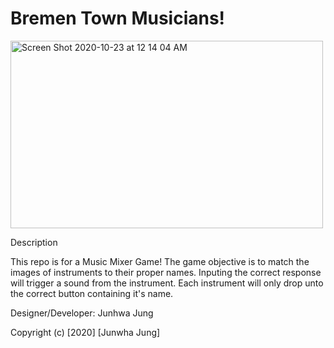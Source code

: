 # Bremen Town Musicians!

<img width="500" height="300" alt="Screen Shot 2020-10-23 at 12 14 04 AM" src="https://user-images.githubusercontent.com/71682432/97137896-4a277880-172d-11eb-8a91-922b461431a9.png">

Description

This repo is for a Music Mixer Game! The game objective is to match the images of instruments to their proper names. Inputing the correct response will trigger a sound from the instrument. Each instrument will only drop unto the correct button containing it's name.

Designer/Developer: Junhwa Jung

Copyright (c) [2020] [Junwha Jung]

